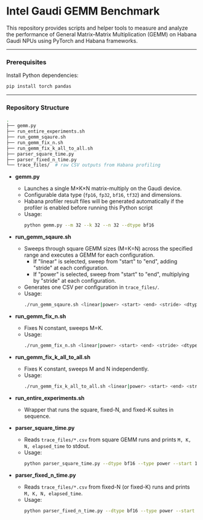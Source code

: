 # Intel Gaudi GEMM Benchmark

This repository provides scripts and helper tools to measure and analyze the performance of General Matrix–Matrix Multiplication (GEMM) on Habana Gaudi NPUs using PyTorch and Habana frameworks.

---
###  Prerequisites
Install Python dependencies:
```bash
pip install torch pandas
```

---

### Repository Structure
```bash
.
├── gemm.py
├── run_entire_experiments.sh
├── run_gemm_sqaure.sh
├── run_gemm_fix_n.sh
├── run_gemm_fix_k_all_to_all.sh
├── parser_square_time.py
├── parser_fixed_n_time.py
└── trace_files/  # raw CSV outputs from Habana profiling
```

- **gemm.py**  
  - Launches a single M×K×N matrix-multiply on the Gaudi device.  
  - Configurable data type (`fp16`, `fp32`, `bf16`, `tf32`) and dimensions.  
  - Habana profiler result files will be generated automatically if the profiler is enabled before running this Python script
  - Usage:  
    ```bash
    python gemm.py --m 32 --k 32 --n 32 --dtype bf16
    ```

- **run_gemm_sqaure.sh**  
  - Sweeps through square GEMM sizes (M=K=N) across the specified range and executes a GEMM for each configuration.  
    - If "linear" is selected, sweep from "start" to "end", adding "stride" at each configuration.
    - If "power" is selected, sweep from "start" to "end", multiplying by "stride" at each configuration.
  - Generates one CSV per configuration in `trace_files/`.
  - Usage:  
    ```bash
    ./run_gemm_sqaure.sh <linear|power> <start> <end> <stride> <dtype>
    ```

- **run_gemm_fix_n.sh**  
  - Fixes N constant, sweeps M=K.  
  - Usage:  
    ```bash
    ./run_gemm_fix_n.sh <linear|power> <start> <end> <stride> <dtype> <fixed-N>
    ```

- **run_gemm_fix_k_all_to_all.sh**  
  - Fixes K constant, sweeps M and N independently.  
  - Usage:  
    ```bash
    ./run_gemm_fix_k_all_to_all.sh <linear|power> <start> <end> <stride> <dtype> <fixed-K>
    ```

- **run_entire_experiments.sh**  
  - Wrapper that runs the square, fixed-N, and fixed-K suites in sequence.

- **parser_square_time.py**  
  - Reads `trace_files/*.csv` from square GEMM runs and prints `M, K, N, elapsed_time` to stdout.
  - Usage:  
    ```bash
    python parser_square_time.py --dtype bf16 --type power --start 1 --end 64 --stride 2
    ```

- **parser_fixed_n_time.py**  
  - Reads `trace_files/*.csv` from fixed-N (or fixed-K) runs and prints `M, K, N, elapsed_time`.
  - Usage:  
    ```bash
    python parser_fixed_n_time.py --dtype bf16 --type power --start 1 --end 64 --stride 2 --fixed-size 16
    ```

<!-- ## Prerequisites

- **Python 3.7+**  
- **PyTorch** built with Habana support  
- **habana_frameworks.torch** (and related Habana packages)  
- **pandas** (for parsing scripts)  
- A working **Habana Gaudi** runtime and driver installation -->

